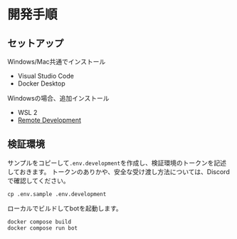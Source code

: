 # 開発手順

## セットアップ

Windows/Mac共通でインストール
- Visual Studio Code
- Docker Desktop

Windowsの場合、追加インストール
- WSL 2
- [Remote Development](https://marketplace.visualstudio.com/items?itemName=ms-vscode-remote.vscode-remote-extensionpack)

## 検証環境

サンプルをコピーして`.env.development`を作成し、検証環境のトークンを記述しておきます。
トークンのありかや、安全な受け渡し方法については、Discordで確認してください。

```
cp .env.sample .env.development
```

ローカルでビルドしてbotを起動します。

```
docker compose build
docker compose run bot 
```
